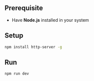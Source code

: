 ## Prerequisite
- Have **Node.js** installed in your system
## Setup
```bash
npm install http-server -g
```
## Run
```bash
npm run dev
```